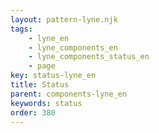 ```yaml
---
layout: pattern-lyne.njk
tags: 
    - lyne_en
    - lyne_components_en
    - lyne_components_status_en
    - page
key: status-lyne_en
title: Status
parent: components-lyne_en
keywords: status
order: 380
---
```

